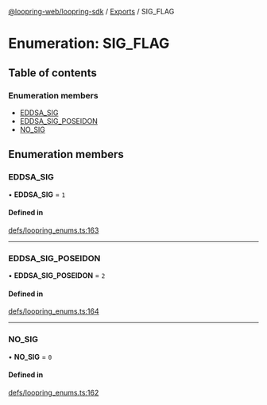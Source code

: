 [@loopring-web/loopring-sdk](../README.md) / [Exports](../modules.md) / SIG\_FLAG

# Enumeration: SIG\_FLAG

## Table of contents

### Enumeration members

- [EDDSA\_SIG](SIG_FLAG.md#eddsa_sig)
- [EDDSA\_SIG\_POSEIDON](SIG_FLAG.md#eddsa_sig_poseidon)
- [NO\_SIG](SIG_FLAG.md#no_sig)

## Enumeration members

### EDDSA\_SIG

• **EDDSA\_SIG** = `1`

#### Defined in

[defs/loopring_enums.ts:163](https://github.com/Loopring/loopring_sdk/blob/f91f904/src/defs/loopring_enums.ts#L163)

___

### EDDSA\_SIG\_POSEIDON

• **EDDSA\_SIG\_POSEIDON** = `2`

#### Defined in

[defs/loopring_enums.ts:164](https://github.com/Loopring/loopring_sdk/blob/f91f904/src/defs/loopring_enums.ts#L164)

___

### NO\_SIG

• **NO\_SIG** = `0`

#### Defined in

[defs/loopring_enums.ts:162](https://github.com/Loopring/loopring_sdk/blob/f91f904/src/defs/loopring_enums.ts#L162)
